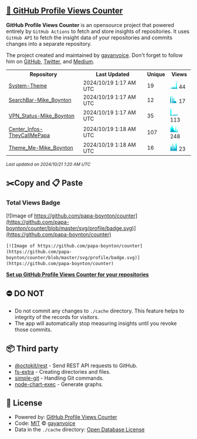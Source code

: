 ## [🚀 GitHub Profile Views Counter](https://github.com/gayanvoice/github-profile-views-counter)
**GitHub Profile Views Counter** is an opensource project that powered entirely by  `GitHub Actions` to fetch and store insights of repositories.
It uses `GitHub API` to fetch the insight data of your repositories and commits changes into a separate repository.

The project created and maintained by [gayanvoice](https://github.com/gayanvoice). Don't forget to follow him on [GitHub](https://github.com/gayanvoice), [Twitter](https://twitter.com/gayanvoice), and [Medium](https://gayanvoice.medium.com/).

<table>
	<tr>
		<th>
			Repository
		</th>
		<th>
			Last Updated
		</th>
		<th>
			Unique
		</th>
		<th>
			Views
		</th>
	</tr>
	<tr>
		<td>
			<a href="https://github.com/papa-boynton/counter/tree/master/readme/520295942/year.md">
				System-Theme
			</a>
		</td>
		<td>
			2024/10/19 1:17 AM UTC
		</td>
		<td>
			19
		</td>
		<td>
			<img alt="Response time graph" src="https://github.com/papa-boynton/counter/raw/master/graph/520295942/small/year.png" height="20"> 44
		</td>
	</tr>
	<tr>
		<td>
			<a href="https://github.com/papa-boynton/counter/tree/master/readme/490698767/year.md">
				SearchBar-Mike_Boynton
			</a>
		</td>
		<td>
			2024/10/19 1:17 AM UTC
		</td>
		<td>
			12
		</td>
		<td>
			<img alt="Response time graph" src="https://github.com/papa-boynton/counter/raw/master/graph/490698767/small/year.png" height="20"> 17
		</td>
	</tr>
	<tr>
		<td>
			<a href="https://github.com/papa-boynton/counter/tree/master/readme/584236136/year.md">
				VPN_Status-Mike_Boynton
			</a>
		</td>
		<td>
			2024/10/19 1:17 AM UTC
		</td>
		<td>
			35
		</td>
		<td>
			<img alt="Response time graph" src="https://github.com/papa-boynton/counter/raw/master/graph/584236136/small/year.png" height="20"> 113
		</td>
	</tr>
	<tr>
		<td>
			<a href="https://github.com/papa-boynton/counter/tree/master/readme/685756151/year.md">
				Center_Infos-TheyCallMePapa
			</a>
		</td>
		<td>
			2024/10/19 1:18 AM UTC
		</td>
		<td>
			107
		</td>
		<td>
			<img alt="Response time graph" src="https://github.com/papa-boynton/counter/raw/master/graph/685756151/small/year.png" height="20"> 248
		</td>
	</tr>
	<tr>
		<td>
			<a href="https://github.com/papa-boynton/counter/tree/master/readme/564028308/year.md">
				Theme_Me-Mike_Boynton
			</a>
		</td>
		<td>
			2024/10/19 1:18 AM UTC
		</td>
		<td>
			16
		</td>
		<td>
			<img alt="Response time graph" src="https://github.com/papa-boynton/counter/raw/master/graph/564028308/small/year.png" height="20"> 23
		</td>
	</tr>
</table>

<small><i>Last updated on 2024/10/21 1:20 AM UTC</i></small>

## ✂️Copy and 📋 Paste
### Total Views Badge
[![Image of https://github.com/papa-boynton/counter](https://github.com/papa-boynton/counter/blob/master/svg/profile/badge.svg)](https://github.com/papa-boynton/counter)

```readme
[![Image of https://github.com/papa-boynton/counter](https://github.com/papa-boynton/counter/blob/master/svg/profile/badge.svg)](https://github.com/papa-boynton/counter)
```
[**Set up GitHub Profile Views Counter for your repositories**](https://github.com/gayanvoice/github-profile-views-counter)
## ⛔ DO NOT
- Do not commit any changes to `./cache` directory. This feature helps to integrity of the records for visitors.
- The app will automatically stop measuring insights until you revoke those commits.
## 📦 Third party

- [@octokit/rest](https://www.npmjs.com/package/@octokit/rest) - Send REST API requests to GitHub.
- [fs-extra](https://www.npmjs.com/package/fs-extra) - Creating directories and files.
- [simple-git](https://www.npmjs.com/package/simple-git) - Handling Git commands.
- [node-chart-exec](https://www.npmjs.com/package/node-chart-exec) - Generate graphs.
## 📄 License
- Powered by: [GitHub Profile Views Counter](https://github.com/gayanvoice/github-profile-views-counter)
- Code: [MIT](./LICENSE) © [gayanvoice](https://github.com/gayanvoice)
- Data in the `./cache` directory: [Open Database License](https://opendatacommons.org/licenses/odbl/1-0/)